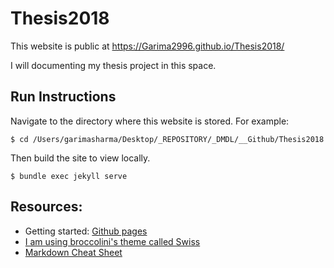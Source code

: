 # Thesis2018
This website is public at https://Garima2996.github.io/Thesis2018/

I will documenting my thesis project in this space.


## Run Instructions
Navigate to the directory where this website is stored. For example:
```
$ cd /Users/garimasharma/Desktop/_REPOSITORY/_DMDL/__Github/Thesis2018
```

Then build the site to view locally.
```
$ bundle exec jekyll serve
```

## Resources:
* Getting started: [Github pages](https://pages.github.com/)
* [I am using broccolini's theme called Swiss](https://github.com/broccolini/swiss)
* [Markdown Cheat Sheet](https://github.com/adam-p/markdown-here/wiki/Markdown-Cheatsheet)
